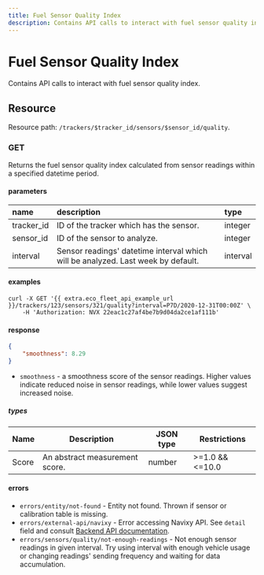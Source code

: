 ```yaml
---
title: Fuel Sensor Quality Index
description: Contains API calls to interact with fuel sensor quality index.
---
```


# Fuel Sensor Quality Index

Contains API calls to interact with fuel sensor quality index.

## Resource

Resource path: `/trackers/$tracker_id/sensors/$sensor_id/quality`.

### GET

Returns the fuel sensor quality index calculated from sensor readings within a specified datetime period.

#### parameters

| name       | description                                                                      | type      |
|:-----------|:---------------------------------------------------------------------------------|:----------|
| tracker_id | ID of the tracker which has the sensor.                                          | integer   |
| sensor_id  | ID of the sensor to analyze.                                                     | integer   |
| interval   | Sensor readings' datetime interval which will be analyzed. Last week by default. | interval  |

#### examples

```shell
curl -X GET '{{ extra.eco_fleet_api_example_url }}/trackers/123/sensors/321/quality?interval=P7D/2020-12-31T00:00Z' \
    -H 'Authorization: NVX 22eac1c27af4be7b9d04da2ce1af111b'
```

#### response

```json
{
    "smoothness": 8.29
}
```

* `smoothness` - a smoothness score of the sensor readings. Higher values indicate reduced noise in sensor readings, while lower values suggest increased noise.

##### types

| Name  | Description                    | JSON type | Restrictions     |
|-------|--------------------------------|-----------|------------------|
| Score | An abstract measurement score. | number    | \>=1.0 && <=10.0 |


#### errors

* `errors/entity/not-found` - Entity not found. Thrown if sensor or calibration table is missing.
* `errors/external-api/navixy` - Error accessing Navixy API. See `detail` field and consult [Backend API documentation](../../../../backend-api/getting-started.md#error-handling).
* `errors/sensors/quality/not-enough-readings` - Not enough sensor readings in given interval. Try using interval with enough vehicle usage or changing readings' sending frequency and waiting for data accumulation.
